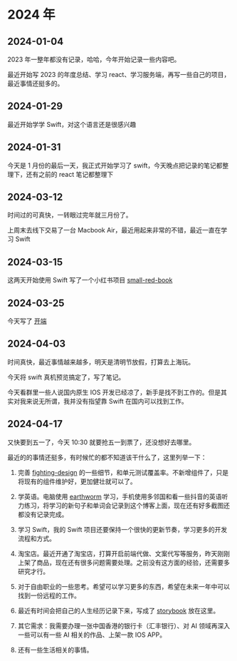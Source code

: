 # 2024 年

## 2024-01-04

2023 年一整年都没有记录，哈哈，今年开始记录一些内容吧。

最近开始写 2023 的年度总结、学习 react、学习服务端，再写一些自己的项目，最近事情还挺多的。

## 2024-01-29

最近开始学学 Swift，对这个语言还是很感兴趣

## 2024-01-31

今天是 1 月份的最后一天，我正式开始学习了 swift，今天晚点把记录的笔记都整理下，还有之前的 react 笔记都整理下

## 2024-03-12

时间过的可真快，一转眼过完年就三月份了。

上周末去线下交易了一台 Macbook Air，最近用起来非常的不错，最近一直在学习 Swift

## 2024-03-15

这两天开始使用 Swift 写了一个小红书项目 [small-red-book](https://github.com/Tyh2001/small-red-book)

## 2024-03-25

今天写了 [开端](https://blog.tianyuhao.cn/article/article/23.html)

## 2024-04-03

时间真快，最近事情越来越多，明天是清明节放假，打算去上海玩。

今天将 swift 真机预览搞定了，写了笔记。

今天看群里一些人说国内原生 IOS 开发已经凉了，新手是找不到工作的。但是其实对我来说无所谓，我并没有指望靠 Swift 在国内可以找到工作。

## 2024-04-17

又快要到五一了，今天 10:30 就要抢五一到票了，还没想好去哪里。

最近的的事情还挺多，有时候忙的都不知道该干什么了，这里列举一下：

1. 完善 [fighting-design](https://github.com/FightingDesign/fighting-design) 的一些细节，和单元测试覆盖率。不新增组件了，只是将现有的组件维护好，更加健壮就可以了。

2. 学英语。电脑使用 [earthworm](https://earthworm.cuixueshe.com) 学习，手机使用多邻国和看一些抖音的英语听力练习，将学习的新句子和单词会记录到这个博客上面，现在还有好多截图还都没有记录完成。

3. 学习 Swift，我的 Swift 项目还要保持一个很快的更新节奏，学习更多的开发流程和方式。

4. 淘宝店。最近开通了淘宝店，打算开启前端代做、文案代写等服务，昨天刚刚上架了商品，现在还有很多问题需要处理。之前没有这方面的经验，还需要多研究才行。

5. 对于自由职业的一些思考。希望可以学习更多的东西，希望在未来一年中可以找到一份远程的工作。

6. 最近有时间会把自己的人生经历记录下来，写成了 [storybook](https://blog.tianyuhao.cn/article/storybook/1.html) 放在这里。

7. 其它需求：我需要办理一张中国香港的银行卡（汇丰银行）、对 AI 领域再深入一些可以有一些 AI 相关的作品、上架一款 IOS APP。

8. 还有一些生活相关的事情。
